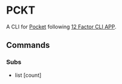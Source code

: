 # PCKT

A CLI for [Pocket](https://getpocket.com/) following [12 Factor CLI APP](https://medium.com/@jdxcode/12-factor-cli-apps-dd3c227a0e46).

## Commands

### Subs

- list [count]
